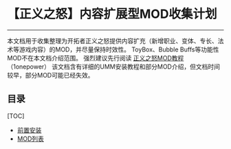 # 【正义之怒】内容扩展型MOD收集计划
-------------------------------------------

本文档用于收集整理为开拓者正义之怒提供内容扩充（新增职业、变体、专长、法术等游戏内容）的MOD，并尽量保持时效性。
ToyBox、Bubble Buffs等功能性MOD不在本文档介绍范围。
强烈建议先行阅读
[正义之怒MOD教程](https://github.com/1onepower/KM-WotR_Modding_Wiki/blob/main/%E4%B8%AD%E6%96%87%E7%89%88.md) （1onepower）
该文档含有详细的UMM安装教程和部分MOD介绍，但文档时间较早，部分MOD可能已经失效。

## 目录
[TOC]
- [前置安装](#前置安装)
- [MOD列表](#MOD列表)
